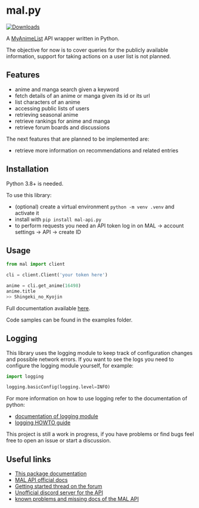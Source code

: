 # mal.py

[![Downloads](https://pepy.tech/badge/mal-api-py)](https://pepy.tech/project/mal-api-py)

A [MyAnimeList](https://myanimelist.net) API wrapper written in Python.

The objective for now is to cover queries for the publicly available information, support for taking actions on a user list is not planned.

## Features

- anime and manga search given a keyword
- fetch details of an anime or manga given its id or its url
- list characters of an anime
- accessing public lists of users
- retrieving seasonal anime
- retrieve rankings for anime and manga
- retrieve forum boards and discussions

The next features that are planned to be implemented are:

- retrieve more information on recommendations and related entries

## Installation

Python 3.8+ is needed.

To use this library:

- (optional) create a virtual environment `python -m venv .venv` and activate it
- install with `pip install mal-api.py`
- to perform requests you need an API token
  log in on MAL -> account settings -> API -> create ID

## Usage

```python
from mal import client

cli = client.Client('your token here')

anime = cli.get_anime(16498)
anime.title
>> Shingeki_no_Kyojin
```

Full documentation available [here](https://malpy.readthedocs.io/en/latest/index.html).

Code samples can be found in the examples folder.

## Logging

This library uses the logging module to keep track of configuration changes and possible
network errors. If you want to see the logs you need to configure the logging module yourself, for example:

```python
import logging

logging.basicConfig(logging.level=INFO)
```

For more information on how to use logging refer to the documentation of python:

- [documentation of logging module](https://docs.python.org/3/library/logging.html)
- [logging HOWTO guide](https://docs.python.org/3/howto/logging.html)

This project is still a work in progress, if you have problems or find bugs feel free to open an issue or start a discussion.

## Useful links

- [This package documentation](https://malpy.readthedocs.io/en/latest/index.html)
- [MAL API official docs](https://myanimelist.net/apiconfig/references/api/v2)
- [Getting started thread on the forum](https://myanimelist.net/forum/?topicid=1973141)
- [Unofficial discord server for the API](https://discord.gg/fr7GWvSBxC)
- [known problems and missing docs of the MAL API](https://myanimelist.net/forum/?topicid=2006357)
